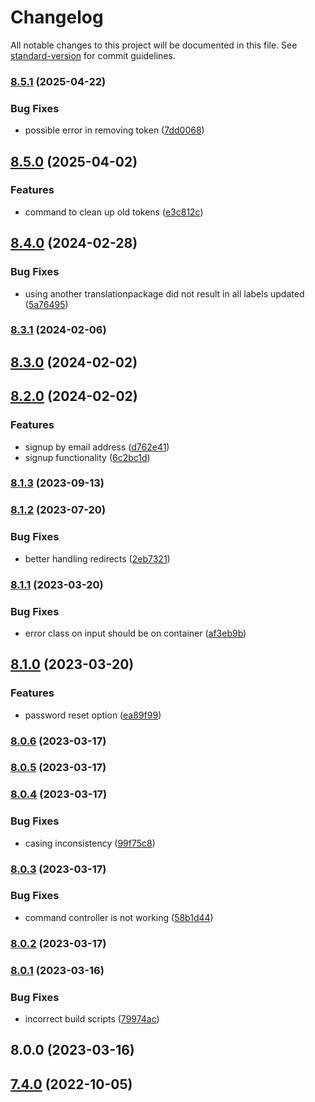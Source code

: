 # Changelog

All notable changes to this project will be documented in this file. See [standard-version](https://github.com/conventional-changelog/standard-version) for commit guidelines.

### [8.5.1](https://github.com/UpAssist/neos-frontendlogin/compare/8.5.0...8.5.1) (2025-04-22)


### Bug Fixes

* possible error in removing token ([7dd0068](https://github.com/UpAssist/neos-frontendlogin/commit/7dd00680c8654b18b1640a360c15a456230374ce))

## [8.5.0](https://github.com/UpAssist/neos-frontendlogin/compare/8.4.0...8.5.0) (2025-04-02)


### Features

* command to clean up old tokens ([e3c812c](https://github.com/UpAssist/neos-frontendlogin/commit/e3c812cd3444ef1806aeb3f4029f83652b4724cd))

## [8.4.0](https://github.com/UpAssist/neos-frontendlogin/compare/8.3.1...8.4.0) (2024-02-28)


### Bug Fixes

* using another translationpackage did not result in all labels updated ([5a76495](https://github.com/UpAssist/neos-frontendlogin/commit/5a7649521cc425ab13f5e0af01dea90288de03a5))

### [8.3.1](https://github.com/UpAssist/neos-frontendlogin/compare/8.3.0...8.3.1) (2024-02-06)

## [8.3.0](https://github.com/UpAssist/neos-frontendlogin/compare/8.2.0...8.3.0) (2024-02-02)

## [8.2.0](https://github.com/UpAssist/neos-frontendlogin/compare/8.1.3...8.2.0) (2024-02-02)


### Features

* signup by email address ([d762e41](https://github.com/UpAssist/neos-frontendlogin/commit/d762e41f10390705d62d4c544e18d9758944bfe2))
* signup functionality ([6c2bc1d](https://github.com/UpAssist/neos-frontendlogin/commit/6c2bc1d97e470412ffbeb370c558185902269557))

### [8.1.3](https://bitbucket.org/upassist/upassist-neos-frontendlogin/compare/8.1.2...8.1.3) (2023-09-13)

### [8.1.2](https://bitbucket.org/upassist/upassist-neos-frontendlogin/compare/8.1.1...8.1.2) (2023-07-20)


### Bug Fixes

* better handling redirects ([2eb7321](https://bitbucket.org/upassist/upassist-neos-frontendlogin/commit/2eb73217e11eba3a62aab02b50b231eb09ef5866))

### [8.1.1](https://bitbucket.org/upassist/upassist-neos-frontendlogin/compare/8.1.0...8.1.1) (2023-03-20)


### Bug Fixes

* error class on input should be on container ([af3eb9b](https://bitbucket.org/upassist/upassist-neos-frontendlogin/commit/af3eb9b10a9678fa85698f5530d3b2f636d04d4e))

## [8.1.0](https://bitbucket.org/upassist/upassist-neos-frontendlogin/compare/8.0.6...8.1.0) (2023-03-20)


### Features

* password reset option ([ea89f99](https://bitbucket.org/upassist/upassist-neos-frontendlogin/commit/ea89f99a4938f27f9da107fbc159265af1c70560))

### [8.0.6](https://bitbucket.org/upassist/upassist-neos-frontendlogin/compare/8.0.5...8.0.6) (2023-03-17)

### [8.0.5](https://bitbucket.org/upassist/upassist-neos-frontendlogin/compare/8.0.4...8.0.5) (2023-03-17)

### [8.0.4](https://bitbucket.org/upassist/upassist-neos-frontendlogin/compare/8.0.3...8.0.4) (2023-03-17)


### Bug Fixes

* casing inconsistency ([99f75c8](https://bitbucket.org/upassist/upassist-neos-frontendlogin/commit/99f75c8452f553f45e489b5069e951c9cff93b33))

### [8.0.3](https://bitbucket.org/upassist/upassist-neos-frontendlogin/compare/8.0.2...8.0.3) (2023-03-17)


### Bug Fixes

* command controller is not working ([58b1d44](https://bitbucket.org/upassist/upassist-neos-frontendlogin/commit/58b1d44210dad2cfcb872f9cdedd36f3afe8b968))

### [8.0.2](https://bitbucket.org/upassist/upassist-neos-frontendlogin/compare/8.0.1...8.0.2) (2023-03-17)

### [8.0.1](https://bitbucket.org/upassist/upassist-neos-frontendlogin/compare/8.0.0...8.0.1) (2023-03-16)


### Bug Fixes

* incorrect build scripts ([79974ac](https://bitbucket.org/upassist/upassist-neos-frontendlogin/commit/79974acb43325aa0ee49861db977e79df6740098))

## 8.0.0 (2023-03-16)

## [7.4.0](https://bitbucket.org/upassist/upassist-neos-frontendlogin/compare/5.1.1...7.4.0) (2022-10-05)
